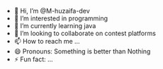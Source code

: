 - 👋 Hi, I’m @M-huzaifa-dev
- 👀 I’m interested in programming
- 🌱 I’m currently learning java
- 💞️ I’m looking to collaborate on contest platforms
- 📫 How to reach me ...
- 😄 Pronouns: Something is better than Nothing
- ⚡ Fun fact: ...

<!---
M-huzaifa-dev/M-huzaifa-dev is a ✨ special ✨ repository because its `README.md` (this file) appears on your GitHub profile.
You can click the Preview link to take a look at your changes.
--->
